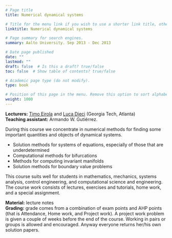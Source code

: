 ```yaml
---
# Page title
title: Numerical dynamical systems

# Title for the menu link if you wish to use a shorter link title, otherwise remove this option.
linktitle: Numerical dynamical systems

# Page summary for search engines.
summary: Aalto University. Sep 2013 - Dec 2013

# Date page published
date: ""
lastmod: ""
draft: false  # Is this a draft? true/false
toc: false  # Show table of contents? true/false

# Academic page type (do not modify).
type: book

# Position of this page in the menu. Remove this option to sort alphabetically.
weight: 1000
---
```


**Lecturers:** [Timo Eirola](http://math.aalto.fi/~teirola/) and [Luca Dieci](https://math.gatech.edu/people/luca-dieci) (Georgia Tech, Atlanta)   
**Teaching assistant:** Armando W. Gutiérrez.

During this course we concentrate in numerical methods for finding some important quantities and objects of dynamical systems. 
 - Solution methods for systems of equations, especially of those that are underdetermined
 - Computational methods for bifurcations
 - Methods for computing invariant manifolds
 - Solution methods for boundary value problems

This course suits well for students in mathematics, mechanics, systems analysis, control engineering, and computational science and engineering. 
The course work consists of lectures, exercises and tutorials, home work, and a special assignment.

**Material:** lecture notes      
**Grading:** grade comes from a combination of exam points and AHP points (that is Attendance, Home work, and Project work). A project work problem is given a couple of weeks before the end of the course. Working in pairs or groups is allowed and encouraged. Anyway everyone returns her/his own solution papers.
